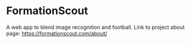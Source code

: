 # FormationScout
A web app to blend image recognition and football. 
Link to project about page: https://formationscout.com/about/
